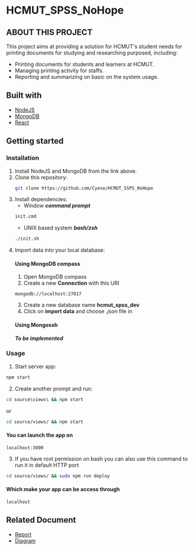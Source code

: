 # HCMUT_SPSS_NoHope
## ABOUT THIS PROJECT
This project aims at providing a solution for HCMUT's student needs for printing documents for studying and researching purposed, including:
* Printing documents for students and learners at HCMUT.
* Managing printing activity for staffs.
* Reporting and summarizing on basic on the system usage.
## Built with
* [NodeJS](https://nodejs.org/en/)
* [MongoDB](https://www.mongodb.com/)
* [React](https://react.dev/)
## Getting started
### Installation
1. Install NodeJS and MongoDB from the link above.
1. Clone this repository:
    ```sh 
    git clone https://github.com/Cyese/HCMUT_SSPS_NoHope
    ```
1. Install dependencies:
    * Window ***command prompt*** 
    ```cmd
    init.cmd
    ```
    * UNIX based system ***bash/zsh***
    ```bash
    ./init.sh
    ```
1. Import data into your local database:
    #### Using MongoDB compass
    1. Open MongoDB compass
    1. Create a new **Connection** with this URI
    ```link
    mongodb://localhost:27017
    ```
    3. Create a new database name **hcmut_spss_dev**
    4. Click on **import data** and choose *.json* file in 
    #### Using Mongossh
    ***To be implemented***
### Usage
1. Start server app:
```sh
npm start
```
2. Create another prompt and run:
```cmd
cd source\views\ && npm start 
```
or 
```sh
cd source/views/ && npm start
```
#### You can launch the app on 
```url
localhost:3000
```
3. If you have root permission on bash you can also use this command to run it in default HTTP port
```bash
cd source/views/ && sudo npm run deploy 
```
#### Which make your app can be access through
```url
localhost
```
## Related Document
* [Report](https://www.overleaf.com/2221145485dckzkxcqhqwp) 
* [Diagram](https://drive.google.com/file/d/1jbRXG59iD57gZ3vsaZh-R-1fB8YuCRUg/view?usp=sharing) 
